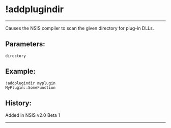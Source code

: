 # !addplugindir

---

Causes the NSIS compiler to scan the given directory for plug-in DLLs.

## Parameters:

    directory

## Example:

    !addplugindir myplugin
	MyPlugin::SomeFunction

## History:

Added in NSIS v2.0 Beta 1

---

